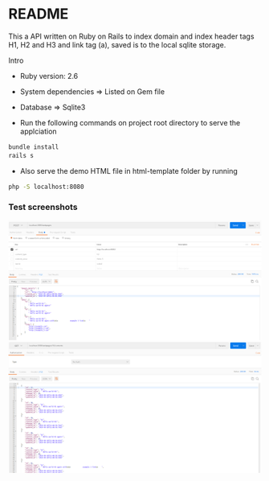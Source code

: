 # README

This a API written on Ruby on Rails to index domain and index header tags H1, H2 and H3 and link tag (a), saved is to the local sqlite storage.  

Intro

* Ruby version: 2.6

* System dependencies => Listed on Gem file

* Database => Sqlite3

* Run the following commands on project root directory to serve the applciation

```bash
bundle install
rails s
```

* Also serve the demo HTML file in html-template folder by running
```bash
php -S localhost:8080
```

### Test screenshots

![Image of 1](/demo/1.png)
![Image of 2](/demo/2.png)
